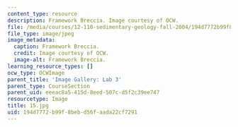 ```yaml
---
content_type: resource
description: Framework Breccia. Image courtesy of OCW.
file: /media/courses/12-110-sedimentary-geology-fall-2004/194d7772b99f8bebd56faada22cf7291_15.jpg
file_type: image/jpeg
image_metadata:
  caption: Framework Breccia.
  credit: Image courtesy of OCW.
  image-alt: Framework Breccia.
learning_resource_types: []
ocw_type: OCWImage
parent_title: 'Image Gallery: Lab 3'
parent_type: CourseSection
parent_uid: eeeac8a5-415d-8eed-507c-d5f2c39ee747
resourcetype: Image
title: 15.jpg
uid: 194d7772-b99f-8beb-d56f-aada22cf7291
---
```

